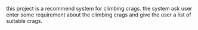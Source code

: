 this project is a recommend system for climbing crags.
the system ask user enter some requirement about the climbing crags and give the user a list of suitable crags.
